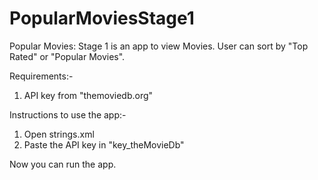 # PopularMoviesStage1
Popular Movies: Stage 1 is an app to view Movies. User can sort by "Top Rated" or "Popular Movies".

Requirements:-
1. API key from "themoviedb.org"

Instructions to use the app:-
1. Open strings.xml
2. Paste the API key in "key_theMovieDb"

Now you can run the app.
